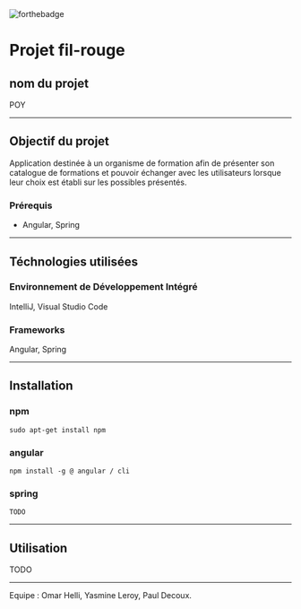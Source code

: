 
<img src="https://camo.githubusercontent.com/30ac25b97ea34a4f820d01ca7433204f13b5a218d8fc947deef6464d237d8e39/687474703a2f2f666f7274686562616467652e636f6d2f696d616765732f6261646765732f6275696c742d776974682d6c6f76652e737667" alt="forthebadge" data-canonical-src="http://forthebadge.com/images/badges/built-with-love.svg" style="max-width: 100%;">

# Projet fil-rouge 
## nom du projet

POY
***
## Objectif du projet

Application destinée à un organisme de formation afin de présenter son catalogue de formations et pouvoir échanger avec les utilisateurs lorsque leur choix est établi sur les possibles présentés.

### Prérequis

* Angular, Spring
***
## Téchnologies utilisées

### Environnement de Développement Intégré

IntelliJ, Visual Studio Code

### Frameworks

Angular, Spring
***
## Installation

### npm
```
sudo apt-get install npm
```

### angular
```
npm install -g @ angular / cli
```

### spring
```
TODO
```
***
## Utilisation

TODO

***
Equipe : Omar Helli, Yasmine Leroy, Paul Decoux.
